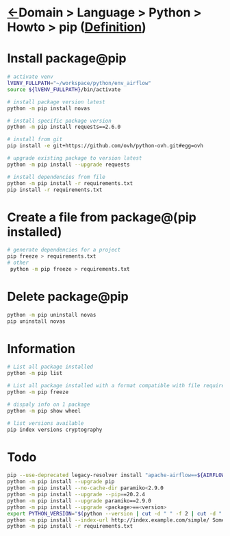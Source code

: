 <head><link rel="stylesheet" href="../../../../md.css"/><script src="../../../../md.js"></script></head>


[//]: #(Reference)
[Repo_Readme]:    ../list/object_list.md
[Item_Whatis]:   ../whatis/pip_whatis.md

[Pip_Whatis]:     ../whatis/pip_whatis.md
[Venv_Whatis]:    ../whatis/venv_whatis.md

# [&larr;][Repo_Readme]Domain > Language > Python > Howto > pip ([Definition][Item_Whatis])



# Install package@pip

```bash
# activate venv
lVENV_FULLPATH="~/workspace/python/env_airflow"
source ${lVENV_FULLPATH}/bin/activate

# install package version latest
python -m pip install novas

# install specific package version 
python -m pip install requests==2.6.0

# install from git
pip install -e git+https://github.com/ovh/python-ovh.git#egg=ovh

# upgrade existing package to version latest 
python -m pip install --upgrade requests

# install dependencies from file 
python -m pip install -r requirements.txt
pip install -r requirements.txt
```

# Create a file from package@(pip installed)
```bash
# generate dependencies for a project
pip freeze > requirements.txt
# other
 python -m pip freeze > requirements.txt
```

# Delete package@pip

```bash
python -m pip uninstall novas
pip uninstall novas
```


# Information

```bash
# List all package installed 
python -m pip list

# List all package installed with a format compatible with file requirements.txt
python -m pip freeze

# dispaly info on 1 package
python -m pip show wheel

# list versions available
pip index versions cryptography
```




# Todo
```bash
pip --use-deprecated legacy-resolver install "apache-airflow==${AIRFLOW_VERSION}" --constraint "${CONSTRAINT_URL}"
python -m pip install --upgrade pip
python -m pip install --no-cache-dir paramiko<2.9.0
python -m pip install --upgrade --pip==20.2.4 
python -m pip install --upgrade paramiko==2.9.0
python -m pip install --upgrade <package>==<version>
export PYTHON_VERSION="$(python --version | cut -d " " -f 2 | cut -d "." -f 1-2)"
python -m pip install --index-url http://index.example.com/simple/ SomeProject
python -m pip install -r requirements.txt
```